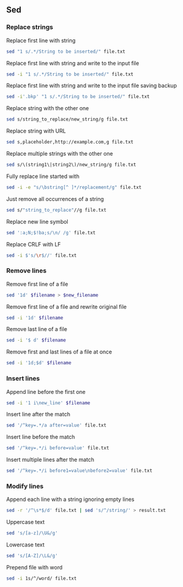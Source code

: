 ## Sed

### Replace strings
Replace first line with string
```bash
sed "1 s/.*/String to be inserted/" file.txt
```

Replace first line with string and write to the input file
```bash
sed -i "1 s/.*/String to be inserted/" file.txt
```

Replace first line with string and write to the input file saving backup
```bash
sed -i'.bkp' "1 s/.*/String to be inserted/" file.txt
```

Replace string with the other one
```bash
sed s/string_to_replace/new_string/g file.txt
```

Replace string with URL
```bash
sed s,placeholder,http://example.com,g file.txt
```

Replace multiple strings with the other one
```bash
sed s/\(string1\|string2\)/new_string/g file.txt
```

Fully replace line started with
```bash
sed -i -e "s/\bstring[^ ]*/replacement/g" file.txt
```

Just remove all occurrences of a string
```bash
sed s/"string_to_replace"//g file.txt
```

Replace new line symbol
```bash
sed ':a;N;$!ba;s/\n/ /g' file.txt
```

Replace CRLF with LF
```bash
sed -i $'s/\r$//' file.txt
```

### Remove lines
Remove first line of a file
```bash
sed '1d' $filename > $new_filename
```

Remove first line of a file and rewrite original file
```bash
sed -i '1d' $filename
```

Remove last line of a file
```bash
sed -i '$ d' $filename 
```

Remove first and last lines of a file at once
```bash
sed -i '1d;$d' $filename
```

### Insert lines
Append line before the first one
```bash
sed -i '1 i\new_line' $filename
```

Insert line after the match
```bash
sed '/^key=.*/a after=value' file.txt
```

Insert line before the match
```bash
sed '/^key=.*/i before=value' file.txt
```

Insert multiple lines after the match
```bash
sed '/^key=.*/i before1=value\nbefore2=value' file.txt
```

### Modify lines
Append each line with a string ignoring empty lines
```bash
sed -r '/^\s*$/d' file.txt | sed 's/^/string/' > result.txt
```

Uppercase text
```bash
sed 's/[a-z]/\U&/g'
```

Lowercase text
```bash
sed 's/[A-Z]/\L&/g'
```

Prepend file with word
```bash
sed -i 1s/^/word/ file.txt
```
